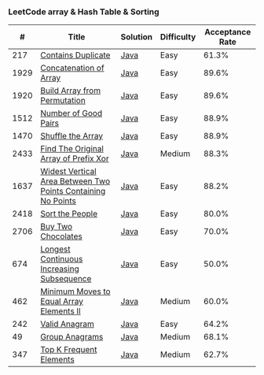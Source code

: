 ### LeetCode array & Hash Table & Sorting


| #    | Title | Solution                         | Difficulty | Acceptance Rate |
|------| ----- |----------------------------------|------------|-----------------|
| 217  |[Contains Duplicate](https://leetcode.com/problems/contains-duplicate)| [Java](./arrayHashTableSorting/ContainsDuplicate.java) | Easy | 61.3%           |
| 1929 |[Concatenation of Array](https://leetcode.com/problems/concatenation-of-array)| [Java](./arrayHashTableSorting/ConcatenationOfArray.java) | Easy | 89.6%           |
| 1920 |[Build Array from Permutation](https://leetcode.com/problems/build-array-from-permutation)| [Java](./arrayHashTableSorting/BuildArrayFromPermutation.java) | Easy | 89.6%           |
| 1512 |[Number of Good Pairs](https://leetcode.com/problems/number-of-good-pairs)| [Java](./arrayHashTableSorting/NumberOfGoodPairs.java) | Easy | 88.9%           |
| 1470 |[Shuffle the Array](https://leetcode.com/problems/number-of-good-pairs)| [Java](./arrayHashTableSorting/ShuffleTheArray.java) | Easy | 88.9%           |
| 2433 |[Find The Original Array of Prefix Xor](https://leetcode.com/problems/find-the-original-array-of-prefix-xor)| [Java](./arrayHashTableSorting/FindTheOriginalArrayOfPrefixXor.java) | Medium     | 88.3%           |
| 1637 |[Widest Vertical Area Between Two Points Containing No Points](https://leetcode.com/problems/widest-vertical-area-between-two-points-containing-no-points)| [Java](./arrayHashTableSorting/VerticalAreaBetweenTwoPointsContainingNoPoints.java) | Easy       | 88.2%           |
| 2418 |[Sort the People](https://leetcode.com/problems/sort-the-people)| [Java](./arrayHashTableSorting/SortThePeople.java) | Easy | 80.0%           |
| 2706 |[Buy Two Chocolates](https://leetcode.com/problems/buy-two-chocolates)| [Java](./arrayHashTableSorting/BuyTwoChocolates.java) | Easy | 70.0%           |
| 674  |[Longest Continuous Increasing Subsequence](https://leetcode.com/problems/longest-continuous-increasing-subsequence)| [Java](./arrayHashTableSorting/LongestContinuousIncreasingSubsequence.java) | Easy       | 50.0%           |
| 462  |[Minimum Moves to Equal Array Elements II](https://leetcode.com/problems/minimum-moves-to-equal-array-elements-ii)| [Java](./arrayHashTableSorting/MinimumMovesToEqualArrayElements2.java) | Medium     | 60.0%           |
| 242  |[Valid Anagram](https://leetcode.com/problems/valid-anagram)| [Java](./arrayHashTableSorting/ValidAnagram.java) | Easy | 64.2%           |
| 49   |[Group Anagrams](https://leetcode.com/problems/group-anagrams)| [Java](./arrayHashTableSorting/GroupAnagrams.java) | Medium | 68.1%           |
| 347  |[Top K Frequent Elements](https://leetcode.com/problems/top-k-frequent-elements)| [Java](./arrayHashTableSorting/TopKFrequentElements.java) | Medium | 62.7%           |
